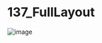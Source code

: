 # 137_FullLayout
![image](https://github.com/rezariswandhaaaa/137_FullLayout/assets/147071884/5c8af3e0-b637-4942-84f9-5cbb697684b6)

